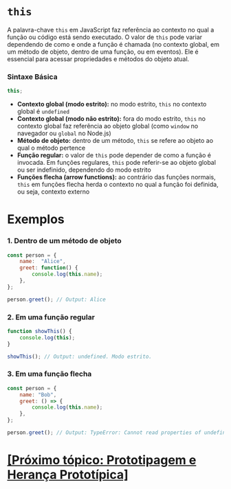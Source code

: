 # `this`

A palavra-chave `this` em JavaScript faz referência ao contexto no qual a função ou código está sendo executado. O valor de `this` pode variar dependendo de como e onde a função é chamada (no contexto global, em um método de objeto, dentro de uma função, ou em eventos). Ele é essencial para acessar propriedades e métodos do objeto atual.

### Sintaxe Básica

```JavaScript
this;
```

- **Contexto global (modo estrito):** no modo estrito, `this` no contexto global é `undefined`
- **Contexto global (modo não estrito):** fora do modo estrito, `this` no contexto global faz referência ao objeto global (como `window` no navegador ou `global` no Node.js)
- **Método de objeto:** dentro de um método, `this` se refere ao objeto ao qual o método pertence
- **Função regular:** o valor de `this` pode depender de como a função é invocada. Em funções regulares, `this` pode referir-se ao objeto global ou ser indefinido, dependendo do modo estrito
- **Funções flecha (arrow functions):** ao contrário das funções normais, `this` em funções flecha herda o contexto no qual a função foi definida, ou seja, contexto externo

# Exemplos

### 1. Dentro de um método de objeto

```JavaScript
const person = {
    name:  "Alice",
    greet: function() {
        console.log(this.name);
    },
};

person.greet(); // Output: Alice
```

### 2. Em uma função regular

```JavaScript
function showThis() {
    console.log(this);
}

showThis(); // Output: undefined. Modo estrito.
```

### 3. Em uma função flecha

```JavaScript
const person = {
    name: "Bob",
    greet: () => {
        console.log(this.name);
    },
};

person.greet(); // Output: TypeError: Cannot read properties of undefined (reading 'name'). Modo estrito.
```

# [[Próximo tópico: Prototipagem e Herança Prototípica]](./prototipagem-heranca-prototipica.md)